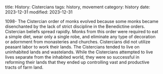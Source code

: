 title: History: Cistercians
tags: history, movement
category: history
date: 2023-12-31
modified: 2023-12-31


1098-
The Cistercian order of monks
 evolved because some monks became disenchanted by the lack of strict
 discipline in the Benedictine orders. Cistercian beliefs spread
 rapidly. Monks from this order were required to eat a simple diet,
 wear only a single robe, and eliminate any type of decoration or
 adornment from monasteries and churches. Cistercians did not
 utilize peasant labor to work their lands. The Cistercians tended
 to live on uninhabited lands and wastelands. While the Cistercians
 attempted to live lives separate from the inhabited world, they were
 so successful in reforming their lands that they ended up
 controlling vast and productive tracts of farm land.





